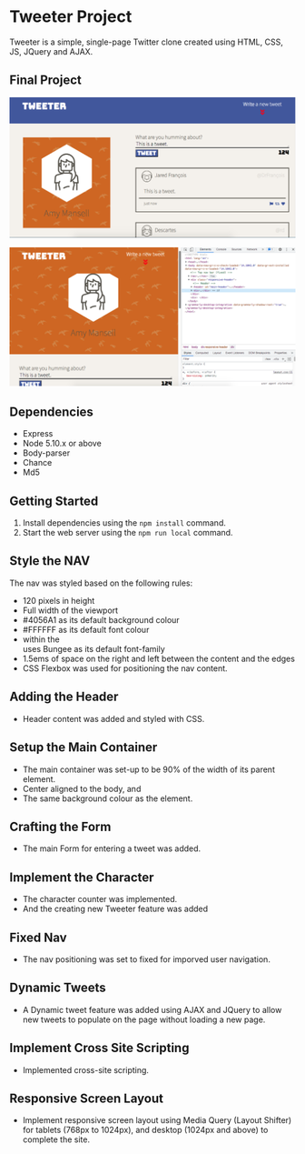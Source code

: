 # Tweeter Project

Tweeter is a simple, single-page Twitter clone created using HTML, CSS, JS, JQuery and AJAX.

## Final Project

!["Screenshot of header"](https://github.com/lpattersonn/tweeter/blob/master/public/images/main-page.png?raw=true)

!["Screenshot of tablet view"](https://github.com/lpattersonn/tweeter/blob/master/public/images/Tablet-page.png?raw=true)

## Dependencies

- Express
- Node 5.10.x or above
- Body-parser
- Chance
- Md5

## Getting Started

1. Install dependencies using the `npm install` command.
2. Start the web server using the `npm run local` command.

## Style the NAV

The nav was styled based on the following rules:

- 120 pixels in height
- Full width of the viewport
- #4056A1 as its default background colour
- #FFFFFF as its default font colour
- <span> within the <nav> uses Bungee as its default font-family
- 1.5ems of space on the right and left between the content and the edges
- CSS Flexbox was used for positioning the nav content.

## Adding the Header

- Header content was added and styled with CSS.

## Setup the Main Container

- The main container was set-up to be 90% of the width of its parent element.
- Center aligned to the body, and
- The same background colour as the <body> element.

## Crafting the Form

- The main Form for entering a tweet was added.

## Implement the Character

- The character counter was implemented.
- And the creating new Tweeter feature was added

## Fixed Nav

- The nav positioning was set to fixed for imporved user navigation.

## Dynamic Tweets

- A Dynamic tweet feature was added using AJAX and JQuery to allow new tweets to populate on the page without loading a new page.

## Implement Cross Site Scripting

- Implemented cross-site scripting.

## Responsive Screen Layout

- Implement responsive screen layout using Media Query (Layout Shifter) for tablets (768px to 1024px), and desktop (1024px and above) to complete the site.
